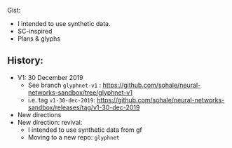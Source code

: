 Gist:
* I intended to use synthetic data.
* SC-inspired
* Plans & glyphs

## History:
* V1: 30 December 2019
    * See branch `glyphnet-v1` : https://github.com/sohale/neural-networks-sandbox/tree/glyphnet-v1
    * i.e. tag `v1-30-dec-2019`: https://github.com/sohale/neural-networks-sandbox/releases/tag/v1-30-dec-2019
* New directions
* New direction: revival:
    * I intended to use synthetic data from gf
    * Moving to a new repo: `glyphnet`
